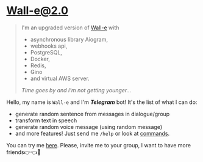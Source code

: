 # Wall-e@2.0

> I'm an upgraded version of [Wall-e](https://github.com/in7erval/Wall-e) with
> * asynchronous library Aiogram,
> * webhooks api,
> * PostgreSQL,
> * Docker,
> * Redis,
> * Gino
> * and virtual AWS server.
>
> *Time goes by and I'm not getting younger...*

Hello, my name is `Wall-e` and I'm **_Telegram_** bot! It's the list of what I can do:

* generate random sentence from messages in dialogue/group
* transform text in speech
* generate random voice message (using random message)
* and more features! Just send me `/help` or look at [commands]().

You can try me [here](https://t.me/testIntervalbot). Please, invite me to your group, I want to have more friends👉👈🥺

[//]: # (![Wall-e photo]&#40;https://github.com/in7erval/Wall-e/blob/master/16-9.jpg&#41;)